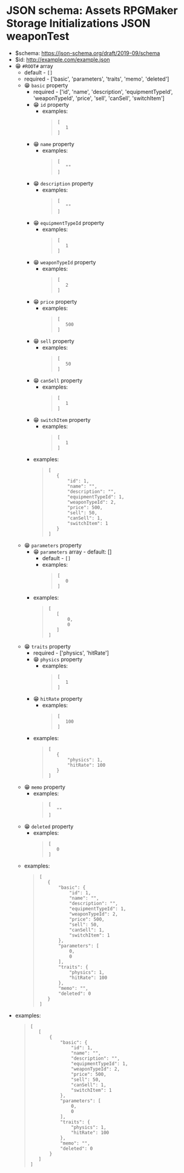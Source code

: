 ﻿# JSON schema: Assets RPGMaker Storage Initializations JSON weaponTest

* $schema: https://json-schema.org/draft/2019-09/schema
* $id: http://example.com/example.json
* 😁 `#ROOT#` array
    * default - ```[]```
    * required - ['basic', 'parameters', 'traits', 'memo', 'deleted']
    * 😁 `basic` property
        * required - ['id', 'name', 'description', 'equipmentTypeId', 'weaponTypeId', 'price', 'sell', 'canSell', 'switchItem']
        * 😁 `id` property
            * examples:
                >```
                >[
                >    1
                >]
                >```
        * 😁 `name` property
            * examples:
                >```
                >[
                >    ""
                >]
                >```
        * 😁 `description` property
            * examples:
                >```
                >[
                >    ""
                >]
                >```
        * 😁 `equipmentTypeId` property
            * examples:
                >```
                >[
                >    1
                >]
                >```
        * 😁 `weaponTypeId` property
            * examples:
                >```
                >[
                >    2
                >]
                >```
        * 😁 `price` property
            * examples:
                >```
                >[
                >    500
                >]
                >```
        * 😁 `sell` property
            * examples:
                >```
                >[
                >    50
                >]
                >```
        * 😁 `canSell` property
            * examples:
                >```
                >[
                >    1
                >]
                >```
        * 😁 `switchItem` property
            * examples:
                >```
                >[
                >    1
                >]
                >```
        * examples:
            >```
            >[
            >    {
            >        "id": 1,
            >        "name": "",
            >        "description": "",
            >        "equipmentTypeId": 1,
            >        "weaponTypeId": 2,
            >        "price": 500,
            >        "sell": 50,
            >        "canSell": 1,
            >        "switchItem": 1
            >    }
            >]
            >```
    * 😁 `parameters` property
        * 😁 `parameters` array - default: []
            * default - ```[]```
            * examples:
                >```
                >[
                >    0
                >]
                >```
        * examples:
            >```
            >[
            >    [
            >        0,
            >        0
            >    ]
            >]
            >```
    * 😁 `traits` property
        * required - ['physics', 'hitRate']
        * 😁 `physics` property
            * examples:
                >```
                >[
                >    1
                >]
                >```
        * 😁 `hitRate` property
            * examples:
                >```
                >[
                >    100
                >]
                >```
        * examples:
            >```
            >[
            >    {
            >        "physics": 1,
            >        "hitRate": 100
            >    }
            >]
            >```
    * 😁 `memo` property
        * examples:
            >```
            >[
            >    ""
            >]
            >```
    * 😁 `deleted` property
        * examples:
            >```
            >[
            >    0
            >]
            >```
    * examples:
        >```
        >[
        >    {
        >        "basic": {
        >            "id": 1,
        >            "name": "",
        >            "description": "",
        >            "equipmentTypeId": 1,
        >            "weaponTypeId": 2,
        >            "price": 500,
        >            "sell": 50,
        >            "canSell": 1,
        >            "switchItem": 1
        >        },
        >        "parameters": [
        >            0,
        >            0
        >        ],
        >        "traits": {
        >            "physics": 1,
        >            "hitRate": 100
        >        },
        >        "memo": "",
        >        "deleted": 0
        >    }
        >]
        >```
* examples:
    >```
    >[
    >    [
    >        {
    >            "basic": {
    >                "id": 1,
    >                "name": "",
    >                "description": "",
    >                "equipmentTypeId": 1,
    >                "weaponTypeId": 2,
    >                "price": 500,
    >                "sell": 50,
    >                "canSell": 1,
    >                "switchItem": 1
    >            },
    >            "parameters": [
    >                0,
    >                0
    >            ],
    >            "traits": {
    >                "physics": 1,
    >                "hitRate": 100
    >            },
    >            "memo": "",
    >            "deleted": 0
    >        }
    >    ]
    >]
    >```
